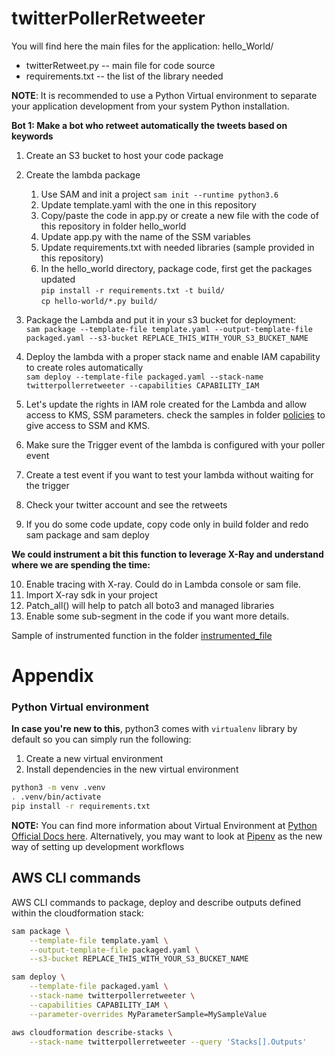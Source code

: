 # twitterPollerRetweeter

You will find here the main files for the application:
hello_World/
  * twitterRetweet.py -- main file for code source
  * requirements.txt -- the list of the library needed

**NOTE**: It is recommended to use a Python Virtual environment to separate your application development from  your system Python installation.

**Bot 1: Make a bot who retweet automatically the tweets based on keywords**
1. Create an S3 bucket to host your code package
2. Create the lambda package
    1. Use SAM and init a project
```sam init --runtime python3.6```
    2. Update template.yaml with the one in this repository
    3. Copy/paste the code in app.py or create a new file with the code of this repository in folder hello_world
    4. Update app.py with the name of the SSM variables
    5. Update requirements.txt with needed libraries (sample provided in this repository)
    6. In the hello_world directory, package code, first get the packages updated\
    ```pip install -r requirements.txt -t build/```\
    ```cp hello-world/*.py build/```
    
3. Package the Lambda and put it in your s3 bucket for deployment:\
```sam package --template-file template.yaml --output-template-file packaged.yaml --s3-bucket REPLACE_THIS_WITH_YOUR_S3_BUCKET_NAME```
4. Deploy the lambda with a proper stack name and enable IAM capability to create roles automatically\
```sam deploy --template-file packaged.yaml --stack-name twitterpollerretweeter --capabilities CAPABILITY_IAM```
5. Let's update the rights in IAM role created for the Lambda and allow access to KMS, SSM parameters. check the samples in folder [policies](policies) to give access to SSM and KMS. 
6. Make sure the Trigger event of the lambda is configured with your poller event
7. Create a test event if you want to test your lambda without waiting for the trigger
8. Check your twitter account and see the retweets
9. If you do some code update, copy code only in build folder and redo sam package and sam deploy

**We could instrument a bit this function to leverage X-Ray and understand where we are spending the time:**

10. Enable tracing with X-ray. Could do in Lambda console or sam file.
11. Import X-ray sdk in your project
12. Patch_all() will help to patch all boto3 and managed libraries
13. Enable some sub-segment in the code if you want more details.

Sample of instrumented function in the folder [instrumented_file](instrumented_file)


# Appendix

### Python Virtual environment
**In case you're new to this**, python3 comes with `virtualenv` library by default so you can simply run the following:

1. Create a new virtual environment
2. Install dependencies in the new virtual environment

```bash
python3 -m venv .venv
. .venv/bin/activate
pip install -r requirements.txt
```


**NOTE:** You can find more information about Virtual Environment at [Python Official Docs here](https://docs.python.org/3/tutorial/venv.html). Alternatively, you may want to look at [Pipenv](https://github.com/pypa/pipenv) as the new way of setting up development workflows
## AWS CLI commands

AWS CLI commands to package, deploy and describe outputs defined within the cloudformation stack:

```bash
sam package \
    --template-file template.yaml \
    --output-template-file packaged.yaml \
    --s3-bucket REPLACE_THIS_WITH_YOUR_S3_BUCKET_NAME

sam deploy \
    --template-file packaged.yaml \
    --stack-name twitterpollerretweeter \
    --capabilities CAPABILITY_IAM \
    --parameter-overrides MyParameterSample=MySampleValue

aws cloudformation describe-stacks \
    --stack-name twitterpollerretweeter --query 'Stacks[].Outputs'
```
